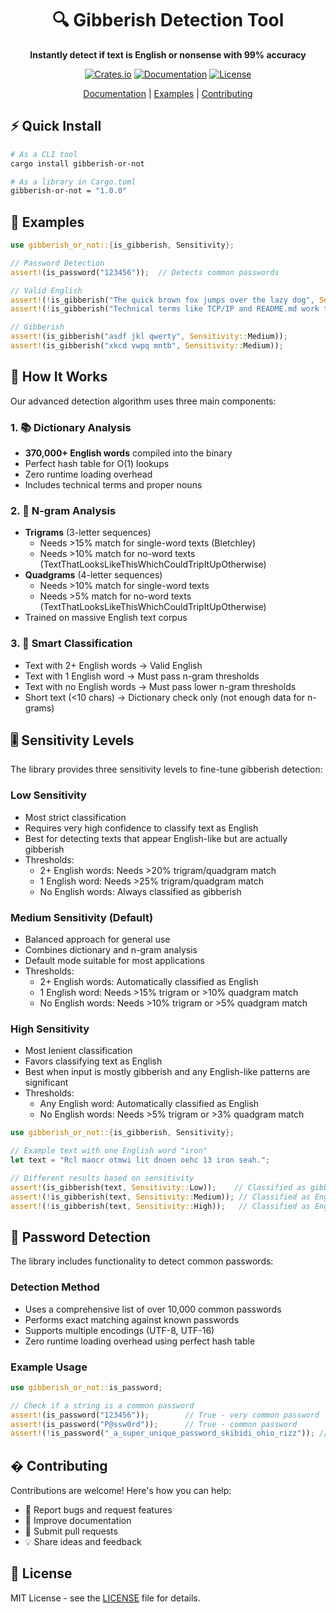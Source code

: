 <div align="center">

# 🔍 Gibberish Detection Tool

**Instantly detect if text is English or nonsense with 99% accuracy**

[![Crates.io](https://img.shields.io/crates/v/gibberish-or-not.svg)](https://crates.io/crates/gibberish-or-not)
[![Documentation](https://docs.rs/gibberish-or-not/badge.svg)](https://docs.rs/gibberish-or-not)
[![License](https://img.shields.io/badge/license-MIT-blue.svg)](LICENSE)

[Documentation](https://docs.rs/gibberish-or-not) |
[Examples](#examples) |
[Contributing](#contributing)

</div>

## ⚡ Quick Install

```bash
# As a CLI tool
cargo install gibberish-or-not

# As a library in Cargo.toml
gibberish-or-not = "1.0.0"
```

## 🎯 Examples

```rust
use gibberish_or_not::{is_gibberish, Sensitivity};

// Password Detection
assert!(is_password("123456"));  // Detects common passwords

// Valid English
assert!(!is_gibberish("The quick brown fox jumps over the lazy dog", Sensitivity::Medium));
assert!(!is_gibberish("Technical terms like TCP/IP and README.md work too", Sensitivity::Medium));

// Gibberish
assert!(is_gibberish("asdf jkl qwerty", Sensitivity::Medium));
assert!(is_gibberish("xkcd vwpq mntb", Sensitivity::Medium));
```

## 🔬 How It Works

Our advanced detection algorithm uses three main components:

### 1. 📚 Dictionary Analysis
- **370,000+ English words** compiled into the binary
- Perfect hash table for O(1) lookups
- Zero runtime loading overhead
- Includes technical terms and proper nouns

### 2. 🧮 N-gram Analysis
- **Trigrams** (3-letter sequences)
  - Needs >15% match for single-word texts (Bletchley)
  - Needs >10% match for no-word texts (TextThatLooksLikeThisWhichCouldTripItUpOtherwise)
- **Quadgrams** (4-letter sequences)
  - Needs >10% match for single-word texts
  - Needs >5% match for no-word texts (TextThatLooksLikeThisWhichCouldTripItUpOtherwise)
- Trained on massive English text corpus

### 3. 🎯 Smart Classification
- Text with 2+ English words → Valid English
- Text with 1 English word → Must pass n-gram thresholds
- Text with no English words → Must pass lower n-gram thresholds
- Short text (<10 chars) → Dictionary check only (not enough data for n-grams)

## 🎚️ Sensitivity Levels

The library provides three sensitivity levels to fine-tune gibberish detection:

### Low Sensitivity
- Most strict classification
- Requires very high confidence to classify text as English
- Best for detecting texts that appear English-like but are actually gibberish
- Thresholds:
  - 2+ English words: Needs >20% trigram/quadgram match
  - 1 English word: Needs >25% trigram/quadgram match
  - No English words: Always classified as gibberish

### Medium Sensitivity (Default)
- Balanced approach for general use
- Combines dictionary and n-gram analysis
- Default mode suitable for most applications
- Thresholds:
  - 2+ English words: Automatically classified as English
  - 1 English word: Needs >15% trigram or >10% quadgram match
  - No English words: Needs >10% trigram or >5% quadgram match

### High Sensitivity
- Most lenient classification
- Favors classifying text as English
- Best when input is mostly gibberish and any English-like patterns are significant
- Thresholds:
  - Any English word: Automatically classified as English
  - No English words: Needs >5% trigram or >3% quadgram match

```rust
use gibberish_or_not::{is_gibberish, Sensitivity};

// Example text with one English word "iron"
let text = "Rcl maocr otmwi lit dnoen oehc 13 iron seah.";

// Different results based on sensitivity
assert!(is_gibberish(text, Sensitivity::Low));    // Classified as gibberish
assert!(!is_gibberish(text, Sensitivity::Medium)); // Classified as English
assert!(!is_gibberish(text, Sensitivity::High));   // Classified as English
```

## 🔑 Password Detection

The library includes functionality to detect common passwords:

### Detection Method
- Uses a comprehensive list of over 10,000 common passwords
- Performs exact matching against known passwords
- Supports multiple encodings (UTF-8, UTF-16)
- Zero runtime loading overhead using perfect hash table

### Example Usage

```rust
use gibberish_or_not::is_password;

// Check if a string is a common password
assert!(is_password("123456"));        // True - very common password
assert!(is_password("P@ssw0rd"));      // True - common password
assert!(!is_password("_a_super_unique_password_skibidi_ohio_rizz")); // False - not in common password list
```

## � Contributing

Contributions are welcome! Here's how you can help:

- 🐛 Report bugs and request features
- 📝 Improve documentation
- 🔧 Submit pull requests
- 💡 Share ideas and feedback

## 📜 License

MIT License - see the [LICENSE](LICENSE) file for details.

